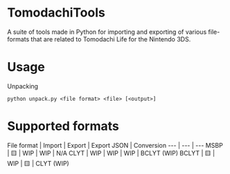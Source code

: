 # TomodachiTools
A suite of tools made in Python for importing and exporting of various file-formats that are related to Tomodachi Life for the Nintendo 3DS. 

# Usage
Unpacking
```
python unpack.py <file format> <file> [<output>]
```

# Supported formats
File format | Import | Export | Export JSON | Conversion
--- | --- | ---
MSBP | 🟨 | WIP | WIP | N/A
CLYT | WIP | WIP | WIP | BCLYT (WIP)
BCLYT | 🟨 | WIP | 🟨 | CLYT (WIP)
